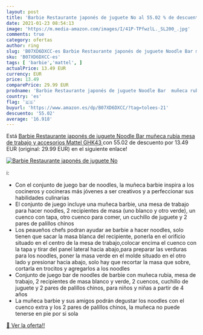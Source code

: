 ```yaml
---
layout: post
title: 'Barbie Restaurante japonés de juguete No al 55.02 % de descuento'
date: 2021-01-23 08:54:13
image: 'https://m.media-amazon.com/images/I/41P-TPfwzlL._SL200_.jpg'
comments: true
category: ofertas
author: ring
slug: 'B07XD6DXCC-es Barbie Restaurante japonés de juguete Noodle Bar muñeca...'
sku: 'B07XD6DXCC-es'
tags: [ 'barbie','mattel', ]
actualPrice: 13.49 EUR
currency: EUR
price: 13.49
comparePrice: 29.99 EUR
prodname: 'Barbie Restaurante japonés de juguete Noodle Bar  muñeca rubia  mesa de trabajo y accesorios  Mattel GHK43 '
country: 'es'
flag: '🇪🇸'
buyurl: 'https://www.amazon.es/dp/B07XD6DXCC/?tag=tolees-21'
descuento: '55.02'
average: '16.918'
---
```


Está [Barbie Restaurante japonés de juguete Noodle Bar  muñeca rubia  mesa de trabajo y accesorios  Mattel GHK43 ](https://www.amazon.es/dp/B07XD6DXCC/?tag=tolees-21) con 55.02 de descuento por 13.49 EUR (original: 29.99 EUR) en el siguiente enlace!

[![Barbie Restaurante japonés de juguete No](https://m.media-amazon.com/images/I/41P-TPfwzlL._SL200_.jpg)](https://www.amazon.es/dp/B07XD6DXCC/?tag=tolees-21)

ℹ️:

- Con el conjunto de juego bar de noodles, la muñeca barbie inspira a los cocineros y cocineras más jóvenes a ser creativos y a perfeccionar sus habilidades culinarias
- El conjunto de juego incluye una muñeca barbie, una mesa de trabajo para hacer noodles, 2 recipientes de masa (uno blanco y otro verde), un cuenco con tapa, otro cuenco para comer, un cuchillo de juguete y 2 pares de palillos chinos
- Los peaueños chefs podran ayudar ae barbie a hacer noodles, solo tienen que sacar la masa blanca del recipiente, ponerla en el orificio situado en el centro de la mesa de trabajo,colocar encima el cuenco con la tapa y tirar del panel lateral hacia abajo,para preparar las verduras para los noodles, poner la masa verde en el molde situado en el otro lado y presionar hacia abajo, solo hay que recortar la masa que sobre, cortarla en trocitos y agregarlos a los noodles
- Conjunto de juego bar de noodles de barbie con muñeca rubia, mesa de trabajo, 2 recipientes de masa blanco y verde, 2 cuencos, cuchillo de juguete y 2 pares de palillos chinos, para niños y niñas a partir de 4 años
- La muñeca barbie y sus amigos podrán degustar los noodles con el cuenco extra y los 2 pares de palillos chinos, la muñeca no puede tenerse en pie por si sola

[🛒 Ver la oferta!!](https://www.amazon.es/dp/B07XD6DXCC/?tag=tolees-21)
